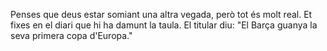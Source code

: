 Penses que deus estar somiant una altra vegada, però tot és molt real.
Et fixes en el diari que hi ha damunt la taula. El titular diu: "El Barça guanya la seva primera copa d'Europa."